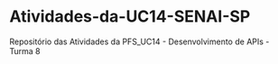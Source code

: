 # Atividades-da-UC14-SENAI-SP
Repositório das Atividades da PFS_UC14 - Desenvolvimento de APIs - Turma 8
